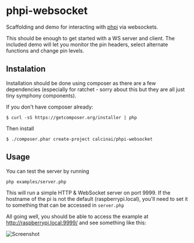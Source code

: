 # phpi-websocket
Scaffolding and demo for interacting with [phpi](https://github.com/calcinai/phpi) via websockets.

This should be enough to get started with a WS server and client. The included demo will let you monitor the pin headers, select alternate 
functions and change pin levels.

## Instalation

Installation should be done using composer as there are a few dependencies (especially for ratchet - sorry about this but they are all just tiny symphony components).

If you don't have composer already:

```$ curl -sS https://getcomposer.org/installer | php```

Then install

```$ ./composer.phar create-project calcinai/phpi-websocket```

## Usage

You can test the server by running 

```php examples/server.php```

This will run a simple HTTP & WebSocket server on port 9999.  If the hostname of the pi is not the default (raspberrypi.local), you'll need 
to set it to something that can be accessed in `server.php`

All going well, you should be able to access the example at http://raspberrypi.local:9999/ and see something like this:

![Screenshot](/../screenshots/phpi-websocket-pi3.png/?raw=true)

